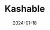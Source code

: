 ---  
layout: startup_page  
title: "Kashable"  
id: "kashable.com"  
permalink: "/kashablekashable.com01182024/"  
website: "https://kashable.com/"  
funding_round: "Series B"  
funding_amount: "$25.6M"  
investors: "Revolution Ventures, Moneta Ventures, EJF Capital, Krillion Ventures"  
about: "Kashable is a fintech platform offering employer-sponsored voluntary benefits, including socially responsible credit and financial wellness solutions. It provides employees with access to affordable loans through seamless integration with payroll systems and uses an innovative underwriting model. Kashable also offers financial education resources to promote employee financial well-being."  
markets: "Fintech, Financial Services, Employee Benefits, Consumer Finance, Voluntary Benefit, Financial Wellness"  
hq: "New York, New York, United States"  
founded_year: "2013"  
linkedin: "https://www.linkedin.com/company/kashable"  
twitter: "https://twitter.com/getkashable"  
instagram: ""  
facebook: "https://www.facebook.com/kashable"  
crunchbase: "https://www.crunchbase.com/organization/kashable"  
pitchbook: "https://pitchbook.com/profiles/company/109039-69"  

date_display: "18-Jan-2024"  
date: "2024-01-18"

# SEO Optimization  
meta_title: "Kashable - Series B Funding ($25.6M)"  
meta_description: "Kashable, Kashable is a fintech platform offering employer-sponsored voluntary benefits, including socially responsible credit and financial wellness solutions...."  
meta_keywords: "Kashable, Fintech, Financial Services, Employee Benefits, Consumer Finance, Voluntary Benefit, Financial Wellness, Series B funding"  
canonical_url: "https://startup.projectstartups.com/kashablekashable.com01182024/"  
---
